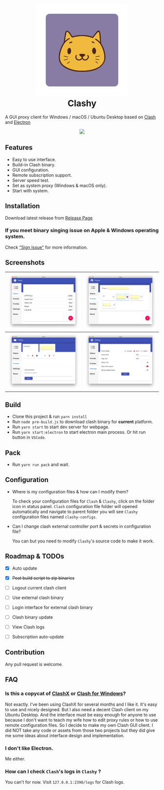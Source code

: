 <h1 align="center">
  <img src="./docs/icon.png" alt="Clash" width="300">
  <br>
  Clashy
  <br>
</h1>

A GUI proxy client for Windows / macOS / Ubuntu Desktop based on [Clash](https://github.com/Dreamacro/clash) and [Electron](https://electronjs.org/)

<div align="center">
<a href="https://travis-ci.org/SpongeNobody/Clashy">
<img src="https://api.travis-ci.org/SpongeNobody/Clashy.svg?branch=master" width="80" />
</a>
</div>

## Features

- Easy to use interface.
- Build-in Clash binary.
- GUI configuration.
- Remote subscription support.
- Server speed test.
- Set as system proxy (Windows & macOS only).
- Start with system.

## Installation
Download latest release from [Release Page](https://github.com/SpongeNobody/Clashy/releases)

### If you meet binary singing issue on Apple & Windows operating system.
Check ["Sign Issue"]("https://github.com/SpongeNobody/Clashy/blob/master/SignIssue.md") for more information.



## Screenshots

| ![status](./docs/status.png)   | ![proxies](./docs/proxies.png)   |
| ------------------------------------------------------- | --------------------------------------------------------- |
| ![profile](./docs/profile.png) | ![settings](./docs/settings.png) |




## Build

- Clone this project & run `yarn install`
- Run `node pre-build.js` to download clash binary for **current** platform.
- Run `yarn start` to start dev server for webpage.
- Run `yarn start:electron` to start electron main process. Or hit run button in `VSCode`.

## Pack
- Run `yarn run pack` and wait.


## Configuration

- Where is my configuration files & how can I modify them?

  To check your configuration files for `Clash` & `Clashy`, click on the folder icon in status panel. `Clash` configuration file folder will opened automatically and navigate to parent folder you will see  `Clashy` configuration files named `clashy-configs`.

- Can I change clash external controller port & secrets in configuration file?

  You can but you need to modify `Clashy`'s source code to make it work.

## Roadmap & TODOs

- [x] Auto update
- [x] ~~Post build script to zip binaries~~
- [ ] Logout current clash client
- [ ] Use external clash binary
- [ ] Login interface for external clash binary
- [ ] Clash binary update
- [ ] View Clash logs
- [ ] Subscription auto-update


## Contribution
Any pull request is welcome.

## FAQ

### Is this a copycat of [ClashX](https://github.com/yichengchen/clashX) or [Clash for Windows](https://github.com/Fndroid/clash_for_windows_pkg)?

Not exactly. I've been using ClashX for several months and I like it. It's easy to use and nicely designed. But I also need a decent Clash client on my Ubuntu Desktop. And the interface must be easy enough for anyone to use because I don't want to teach my wife how to edit proxy rules or how to use remote configuration files. So I decide to make my own Clash GUI client. I did NOT take any code or assets from those two projects but they did give me some ideas about interface design and implementation.

### I don't like Electron.
Me either.

### How can I check `Clash`'s logs in `Clashy` ?
You can't for now. Visit `127.0.0.1:2390/logs` for Clash logs.
